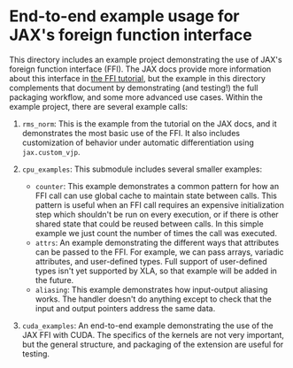 # End-to-end example usage for JAX's foreign function interface

This directory includes an example project demonstrating the use of JAX's
foreign function interface (FFI). The JAX docs provide more information about
this interface in [the FFI tutorial](https://jax.readthedocs.io/en/latest/ffi.html),
but the example in this directory complements that document by demonstrating
(and testing!) the full packaging workflow, and some more advanced use cases.
Within the example project, there are several example calls:

1. `rms_norm`: This is the example from the tutorial on the JAX docs, and it
   demonstrates the most basic use of the FFI. It also includes customization of
   behavior under automatic differentiation using `jax.custom_vjp`.

2. `cpu_examples`: This submodule includes several smaller examples:

   * `counter`: This example demonstrates a common pattern for how an FFI call
     can use global cache to maintain state between calls. This pattern is
     useful when an FFI call requires an expensive initialization step which
     shouldn't be run on every execution, or if there is other shared state
     that could be reused between calls. In this simple example we just count
     the number of times the call was executed.
   * `attrs`: An example demonstrating the different ways that attributes can be
     passed to the FFI. For example, we can pass arrays, variadic attributes,
     and user-defined types. Full support of user-defined types isn't yet
     supported by XLA, so that example will be added in the future.
   * `aliasing`: This example demonstrates how input-output aliasing works. The
     handler doesn't do anything except to check that the input and output
     pointers address the same data.

3. `cuda_examples`: An end-to-end example demonstrating the use of the JAX FFI
   with CUDA. The specifics of the kernels are not very important, but the
   general structure, and packaging of the extension are useful for testing.
